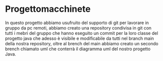 # Progettomacchinete
In questo progetto abbiamo usufruito del supporto di git per lavorare in gruppo
da pc remoti, abbiamo creato una repository condivisa in git con tutti i mebri del gruppo
che hanno eseguito un commit per la loro classe del progetto java che adesso è visibile
e modificabile da tutti nel branch main della nostra repository, oltre al brench del main
abbiamo creato un secondo brench chiamato uml che conterrà il diagramma uml del nostro progetto
Java.
